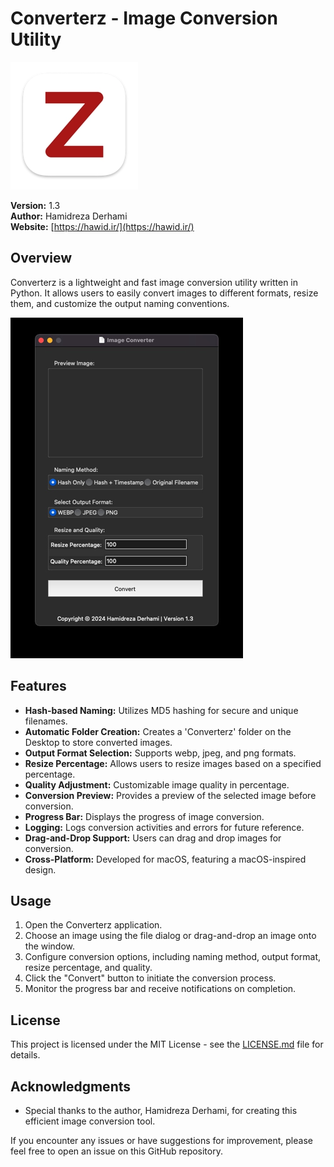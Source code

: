 # Converterz - Image Conversion Utility

![Converterz Logo](logo.webp)

**Version:** 1.3  
**Author:** Hamidreza Derhami  
**Website:** [https://hawid.ir/](https://hawid.ir/)

## Overview
Converterz is a lightweight and fast image conversion utility written in Python. It allows users to easily convert images to different formats, resize them, and customize the output naming conventions.

![Program Screenshot](screenshot.png)

## Features
- **Hash-based Naming:** Utilizes MD5 hashing for secure and unique filenames.
- **Automatic Folder Creation:** Creates a 'Converterz' folder on the Desktop to store converted images.
- **Output Format Selection:** Supports webp, jpeg, and png formats.
- **Resize Percentage:** Allows users to resize images based on a specified percentage.
- **Quality Adjustment:** Customizable image quality in percentage.
- **Conversion Preview:** Provides a preview of the selected image before conversion.
- **Progress Bar:** Displays the progress of image conversion.
- **Logging:** Logs conversion activities and errors for future reference.
- **Drag-and-Drop Support:** Users can drag and drop images for conversion.
- **Cross-Platform:** Developed for macOS, featuring a macOS-inspired design.

## Usage
1. Open the Converterz application.
2. Choose an image using the file dialog or drag-and-drop an image onto the window.
3. Configure conversion options, including naming method, output format, resize percentage, and quality.
4. Click the "Convert" button to initiate the conversion process.
5. Monitor the progress bar and receive notifications on completion.

## License
This project is licensed under the MIT License - see the [LICENSE.md](LICENSE.md) file for details.

## Acknowledgments
- Special thanks to the author, Hamidreza Derhami, for creating this efficient image conversion tool.

If you encounter any issues or have suggestions for improvement, please feel free to open an issue on this GitHub repository.
